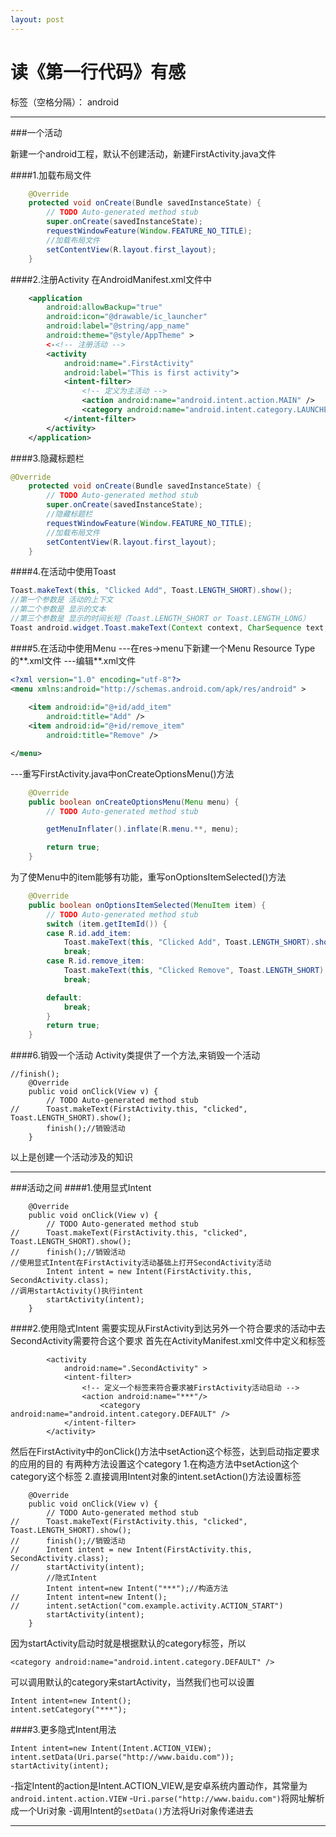 ```yaml
---
layout: post
---
```


# 读《第一行代码》有感

标签（空格分隔）： android

---

###一个活动

新建一个android工程，默认不创建活动，新建FirstActivity.java文件

####1.加载布局文件

```java
	@Override
	protected void onCreate(Bundle savedInstanceState) {
		// TODO Auto-generated method stub
		super.onCreate(savedInstanceState);
		requestWindowFeature(Window.FEATURE_NO_TITLE);	
		//加载布局文件
		setContentView(R.layout.first_layout);
	}
```

####2.注册Activity
在AndroidManifest.xml文件中

```xml
    <application
        android:allowBackup="true"
        android:icon="@drawable/ic_launcher"
        android:label="@string/app_name"
        android:theme="@style/AppTheme" >
        <-<!-- 注册活动 -->
        <activity 
            android:name=".FirstActivity"
            android:label="This is first activity">
            <intent-filter>
                <!-- 定义为主活动 -->
                <action android:name="android.intent.action.MAIN" />
                <category android:name="android.intent.category.LAUNCHER" />
            </intent-filter>
        </activity>
    </application>
```
####3.隐藏标题栏
```java
@Override
	protected void onCreate(Bundle savedInstanceState) {
		// TODO Auto-generated method stub
		super.onCreate(savedInstanceState);
		//隐藏标题栏
		requestWindowFeature(Window.FEATURE_NO_TITLE);	
		//加载布局文件
		setContentView(R.layout.first_layout);		
	}
```
####4.在活动中使用Toast
```java
Toast.makeText(this, "Clicked Add", Toast.LENGTH_SHORT).show();
//第一个参数是 活动的上下文
//第二个参数是 显示的文本
//第三个参数是 显示的时间长短（Toast.LENGTH_SHORT or Toast.LENGTH_LONG）
Toast android.widget.Toast.makeText(Context context, CharSequence text, int duration);
```
####5.在活动中使用Menu
---在res->menu下新建一个Menu Resource Type 的**.xml文件
---编辑**.xml文件
```xml
<?xml version="1.0" encoding="utf-8"?>
<menu xmlns:android="http://schemas.android.com/apk/res/android" >
    
    <item android:id="@+id/add_item"
        android:title="Add" />
    <item android:id="@+id/remove_item"
        android:title="Remove" />

</menu>
```
---重写FirstActivity.java中onCreateOptionsMenu()方法
```java
	@Override
	public boolean onCreateOptionsMenu(Menu menu) {
		// TODO Auto-generated method stub

		getMenuInflater().inflate(R.menu.**, menu);

		return true;
	}
```
为了使Menu中的item能够有功能，重写onOptionsItemSelected()方法
```java
	@Override
	public boolean onOptionsItemSelected(MenuItem item) {
		// TODO Auto-generated method stub
		switch (item.getItemId()) {
		case R.id.add_item:
			Toast.makeText(this, "Clicked Add", Toast.LENGTH_SHORT).show();
			break;
		case R.id.remove_item:
			Toast.makeText(this, "Clicked Remove", Toast.LENGTH_SHORT).show();
			break;

		default:
			break;
		}
		return true;
	}
```
####6.销毁一个活动
Activity类提供了一个方法,来销毁一个活动
```
//finish();
	@Override
	public void onClick(View v) {
		// TODO Auto-generated method stub
//		Toast.makeText(FirstActivity.this, "clicked", Toast.LENGTH_SHORT).show();
		finish();//销毁活动		
	}
```
以上是创建一个活动涉及的知识

---

###活动之间
####1.使用显式Intent
```
	@Override
	public void onClick(View v) {
		// TODO Auto-generated method stub
//		Toast.makeText(FirstActivity.this, "clicked", Toast.LENGTH_SHORT).show();
//		finish();//销毁活动
//使用显式Intent在FirstActivity活动基础上打开SecondActivity活动
		Intent intent = new Intent(FirstActivity.this, SecondActivity.class);
//调用startActivity()执行intent
		startActivity(intent);
	}
```
####2.使用隐式Intent
需要实现从FirstActivity到达另外一个符合要求的活动中去
SecondActivity需要符合这个要求
首先在ActivityManifest.xml文件中定义<action />和<category />标签
```
        <activity 
            android:name=".SecondActivity" >
            <intent-filter>
                <!-- 定义一个标签来符合要求被FirstActivity活动启动 -->
                <action android:name="***"/>
                	<category android:name="android.intent.category.DEFAULT" />
            </intent-filter>
        </activity>
```
然后在FirstActivity中的onClick()方法中setAction这个标签，达到启动指定要求的应用的目的
有两种方法设置这个category
1.在构造方法中setAction这个category这个标签
2.直接调用Intent对象的intent.setAction()方法设置标签
```
	@Override
	public void onClick(View v) {
		// TODO Auto-generated method stub
//		Toast.makeText(FirstActivity.this, "clicked", Toast.LENGTH_SHORT).show();
//		finish();//销毁活动
//		Intent intent = new Intent(FirstActivity.this, SecondActivity.class);
//		startActivity(intent);
		//隐式Intent
		Intent intent=new Intent("***");//构造方法
//		Intent intent=new Intent();
//		intent.setAction("com.example.activity.ACTION_START")
		startActivity(intent);
	}
```
因为startActivity启动时就是根据默认的category标签，所以
```
<category android:name="android.intent.category.DEFAULT" />
```
可以调用默认的category来startActivity，当然我们也可以设置
```
Intent intent=new Intent();
intent.setCategory("***");
```
####3.更多隐式Intent用法
```
Intent intent=new Intent(Intent.ACTION_VIEW);
intent.setData(Uri.parse("http://www.baidu.com"));
startActivity(intent);
```
-指定Intent的action是Intent.ACTION_VIEW,是安卓系统内置动作，其常量为```android.intent.action.VIEW```
-```Uri.parse("http://www.baidu.com")```将网址解析成一个Uri对象
-调用Intent的```setData()```方法将Uri对象传递进去




---
